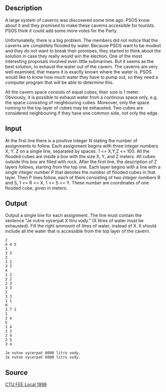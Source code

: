 <h2>Description</h2><p>A large system of caverns was discovered some time ago. PSOS know about it and they promised to make these caverns accessible for tourists. PSOS think it could add some more votes for the Party. 
</p>
Unfortunatelly, there is a big problem. The members did not notice that the caverns are completely flooded by water. Because PSOS want to be modest and they do not want to break their promises, they started to think about the solution in case they really would win the election. One of the most interesting proposals involved even little submarines. But it seems as the best solution, to exhaust the water out of the cavern. The caverns are very well examined, that means it is exactly known where the water is. PSOS would like to know how much water they have to pump out, so they need a computer program that will be able to determine this. 

All the cavern space consists of equal cubes, their size is 1 meter. Obviously, it is possible to exhaust water from a continous space only, e.g. the space consisting of neighbouring cubes. Moreover, only the space running to the top layer of cubes may be exhausted. Two cubes are considered neighbouring if they have one common side, not only the edge. 
<h2>Input</h2><p>At the first line there is a positive integer N stating the number of assignments to follow. Each assignment begins with three integer numbers X, Y, Z on a single line, separated by spaces. 1 &lt;= X,Y,Z &lt;= 100. All the flooded cubes are inside a box with the size X, Y, and Z meters. All cubes outside this box are filled with rock. After the first line, the description of Z layers follows, starting from the top one. Each layer begins with a line with a single integer number P that denotes the number of flooded cubes in that layer. Then P lines follow, each of them consisting of two integer numbers R and S, 1 &lt;= R &lt;= X, 1 &lt;= S &lt;= Y. These number are coordinates of one flooded cube, given in meters. 
</p><h2>Output</h2><p>Output a single line for each assignment. The line must contain the sentence "Je nutne vycerpat X litru vody." (X litres of water must be exhausted). Fill the right ammount of litres of water, instead of X. It should include all the water that is accessible from the top layer of the cavern.</p><pre><code class="language-input1">2
4 4 5
1
3 3
2
1 2
3 3
4
1 2
2 2
2 3
3 3
2
3 3
1 1
0
3 7 2
1
2 4
5
1 4
2 3
2 4
2 5
3 4
</code></pre><pre><code class="language-output1">Je nutne vycerpat 8000 litru vody.
Je nutne vycerpat 6000 litru vody.
</code></pre><h2>Source</h2><a href="searchproblem?field=source&amp;key=CTU+FEE+Local+1998">CTU FEE Local 1998</a>